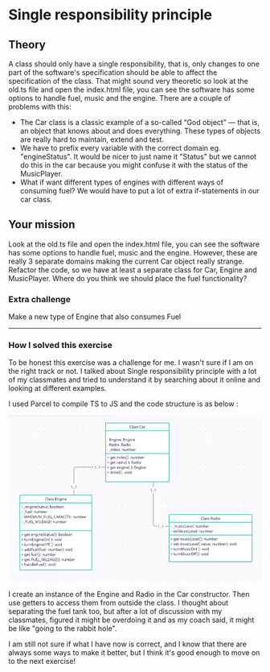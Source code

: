 # Single responsibility principle

## Theory
A class should only have a single responsibility, that is, only changes to one part of the software's specification should be able to affect the specification of the class.
That might sound very theoretic so look at the old.ts file and open the index.html file, you can see the software has some options to handle fuel, music and the engine.
There are a couple of problems with this:

- The Car class is a classic example of a so-called “God object” — that is, an object that knows about and does everything. These types of objects are really hard to maintain, extend and test.
- We have to prefix every variable with the correct domain eg. "engineStatus". It would be nicer to just name it "Status" but we cannot do this in the car because you might confuse it with the status of the MusicPlayer.
- What if want different types of engines with different ways of consuming fuel? We would have to put a lot of extra if-statements in our car class.

## Your mission
Look at the old.ts file and open the index.html file, you can see the software has some options to handle fuel, music and the engine. However, these are really 3 separate domains making the current Car object really strange.
Refactor the code, so we have at least a separate class for Car, Engine and MusicPlayer. Where do you think we should place the fuel functionality?

### Extra challenge
Make a new type of Engine that also consumes Fuel



-----
### How I solved this exercise

To be honest this exercise was a challenge for me. I wasn't sure if I am on the right track or not. I talked about
Single responsibility principle with a lot of my classmates and tried to understand it by searching about it online
and looking at different examples.

I used Parcel to compile TS to JS and the code structure is as below :

![ClassDiagram](ClassDiagram.png)

I create an instance of the Engine and Radio in the Car constructor.
Then use getters to access them from outside the class. I thought about separating the fuel tank too, but after a 
lot of discussion with my classmates, figured it might be overdoing it and as my coach said, 
it might be like "going to the rabbit hole".


I am still not sure if what I have now is correct, and I know that there are always some ways to make it better,
but I think it's good enough to move on to the next exercise!


